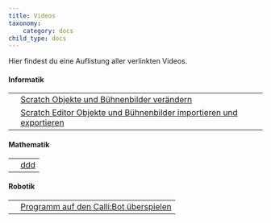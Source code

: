 ```yaml
---
title: Videos
taxonomy:
    category: docs
child_type: docs
---
```


Hier findest du eine Auflistung aller verlinkten Videos.

#### Informatik
|  |  |
| --- | --- |
|<i class="fa fa-play fa-2x myRed"></i>|[Scratch Objekte und Bühnenbilder verändern](https://www.youtube.com/watch?v=QPpdVqZDMMM)|
|<i class="fa fa-play fa-2x myRed"></i>|[Scratch Editor Objekte und Bühnenbilder importieren und exportieren](https://www.youtube.com/watch?v=HLNveHrQtDA)|

#### Mathematik
|  |  |
| --- | --- |
|<i class="fa fa-play fa-2x myRed"></i>|[ddd](https://www.youtube.com)|

#### Robotik
|  |  |
| --- | --- |
|<i class="fa fa-play fa-2x myRed"></i>|[Programm auf den Calli:Bot überspielen](https://www.youtube.com/watch?v=x6QGRU9Kvtw)|